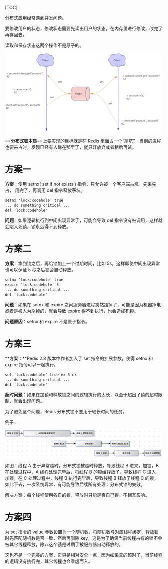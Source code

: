 [TOC]

分布式应用经常遇到并发问题。

要修改用户的状态，修改状态需要先读出用户的状态，在内存里进行修改，改完了再存回去。

读取和保存状态这两个操作不是原子的。

![](images/20200113194941.jpg)

==**分布式锁本质**==上要实现的目标就是在 Redis 里面占一个“茅坑”，当别的进程也要来占时，发现已经有人蹲在那里了，就只好放弃或者稍后再试。

# 方案一

**方案**：使用 setnx( set if not exists ) 指令，只允许被一个客户端占坑。先来先占， 用完了，再调用 del 指令释放茅坑。

```shell
setnx 'lock:codehole' true
... do something critical ...
del 'lock:codehole'
```

**问题**：如果逻辑执行到中间出现异常了，可能会导致 del 指令没有被调用，这样就会陷入死锁，锁永远得不到释放。



# 方案二

**方案**：拿到锁之后，再给锁加上一个过期时间，比如 5s，这样即使中间出现异常也可以保证 5 秒之后锁会自动释放。

```shell
setnx 'lock:codehole' true
expire 'lock:codehole' 5
... do something critical ...
del 'lock:codehole'
```

**问题**：如果在 setnx 和 expire 之间服务器进程突然挂掉了，可能是因为机器掉电或者是被人为杀掉的，就会导致 expire 得不到执行，也会造成死锁。

**问题原因**：setnx 和 expire 不是原子指令。



# 方案三

**方案：**Redis 2.8 版本中作者加入了 set 指令的扩展参数，使得 setnx 和 expire 指令可以一起执行。

```shell
set 'lock:codehole' true ex 5 nx
... do something critical ...
del 'lock:codehole'
```

**超时问题**：如果在加锁和释放锁之间的逻辑执行的太长，以至于超出了锁的超时限制，就会出现问题。

为了避免这个问题，Redis 分布式锁不要用于较长时间的任务。

例子：

![](images/20200114113718.jpg)

如图：线程 A 由于异常超时，分布式锁被超时释放，导致线程 B 进来，加锁，B 在处理过程中，A 线程处理完毕后，将线程 B 的锁给释放了，导致线程 C 进入，加锁，在 C 处理过程中，线程 B 执行完毕后，导致线程 B 释放了线程 C 的锁。如此下去，一次系统异常，有可能导致后续所有处理：分布式锁的失效。



解决方案：每个线程使用各自的锁，释放时只能是否自己锁。不相互影响。 



# 方案四

为 set 指令的 value 参数设置为一个随机数，将随机数与对应线程绑定，释放锁时先匹配随机数是否一致，然后再删除 key，这是为了确保当前线程占有的锁不会被其它线程释放，除非这个锁是过期了被服务器自动释放的。 



这也不是一个完美的方案，它只是相对安全一点，因为如果真的超时了，当前线程的逻辑没有执行完，其它线程也会乘虚而入。